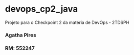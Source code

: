 # devops_cp2_java
Projeto para o Checkpoint 2 da matéria de DevOps - 2TDSPH

### Agatha Pires 
### RM: 552247

